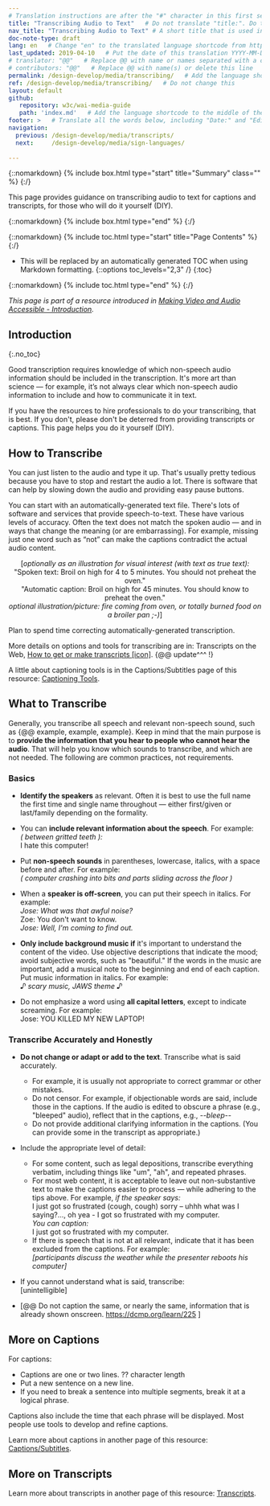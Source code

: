 ```yaml
---
# Translation instructions are after the "#" character in this first section. They are comments that do not show up in the web page. You do not need to translate the instructions after #.
title: "Transcribing Audio to Text"   # Do not translate "title:". Do translate the text after "title:".
nav_title: "Transcribing Audio to Text" # A short title that is used in the navigation
doc-note-type: draft
lang: en   # Change "en" to the translated language shortcode from https://www.iana.org/assignments/language-subtag-registry/language-subtag-registry
last_updated: 2019-04-10   # Put the date of this translation YYYY-MM-DD (with month in the middle)
# translator: "@@"   # Replace @@ with name or names separated with a comma
# contributors: "@@"   # Replace @@ with name(s) or delete this line
permalink: /design-develop/media/transcribing/   # Add the language shortcode to the end; for example /fundamentals/accessibility-intro/fr
ref: /design-develop/media/transcribing/   # Do not change this
layout: default
github:
   repository: w3c/wai-media-guide
   path: 'index.md'   # Add the language shortcode to the middle of the filename, for example index.fr.md
footer: >   # Translate all the words below, including "Date:" and "Editor:". 
navigation:
  previous: /design-develop/media/transcripts/
  next:     /design-develop/media/sign-languages/
  
---
```



{::nomarkdown}
{% include box.html type="start" title="Summary" class="" %}
{:/}

This page provides guidance on transcribing audio to text for captions and transcripts, for those who will do it yourself (DIY).

{::nomarkdown}
{% include box.html type="end" %}
{:/}

{::nomarkdown}
{% include toc.html type="start" title="Page Contents" %}
{:/}

- This will be replaced by an automatically generated TOC when using Markdown formatting.
{::options toc_levels="2,3" /}
{:toc}

{::nomarkdown}
{% include toc.html type="end" %}
{:/}

_This page is part of a resource introduced in [Making Video and Audio Accessible - Introduction](http://@@)._

## Introduction
{:.no_toc}

Good transcription requires knowledge of which non-speech audio information should be included in the transcription. It's more art than science — for example, it’s not always clear which non-speech audio information to include and how to communicate it in text.

If you have the resources to hire professionals to do your transcribing, that is best. If you don't, please don't be deterred from providing transcripts or captions. This page helps you do it yourself (DIY).

## How to Transcribe

You can just listen to the audio and type it up. That's usually pretty tedious because you have to stop and restart the audio a lot. There is software that can help by slowing down the audio and providing easy pause buttons.

<!-- There are some free services online. They tend to have lower accuracy. You can purchase speech recognition software and train it to be more accurate with your voice. This may be a viable option for things like regular podcasts that usually have a single speaker. -->

You can start with an automatically-generated text file. There's lots of software and services that provide speech-to-text. These have various levels of accuracy. Often the text does not match the spoken audio — and in ways that change the meaning (or are embarrassing). For example, missing just one word such as “not” can make the captions contradict the actual audio content.

<p style="text-align:center; text-size:85%">[<em>optionally as an illustration for visual interest (with text as true text):</em><br>
  &quot;Spoken text: 
  Broil on high for 4 to 5 minutes. You should not preheat the oven.&quot;<br>
  &quot;Automatic caption: Broil on high for 45 minutes. You should know to preheat the oven.&quot;<br>
  <em>optional illustration/picture:  fire coming from oven, or totally burned food on a broiler pan ;-)</em>]</p>

Plan to spend time correcting automatically-generated transcription.

More details on options and tools for transcribing are in: Transcripts on the Web, [How to get or make transcripts [icon]]( http://www.uiaccess.com/transcripts/transcripts_on_the_web.html#justdoit).
{@@ update^^^ !}

A little about captioning tools is in the Captions/Subtitles page of this resource: [Captioning Tools](https://wai-media-guide.netlify.com/design-develop/media/captions/#captioning-tools).

## What to Transcribe

Generally, you transcribe all speech and relevant non-speech sound, such as {@@ example, example, example}. Keep in mind that the main purpose is to **provide the information that you hear to people who cannot hear the audio**. That will help you know which sounds to transcribe, and which are not needed. The following are common practices, not requirements.

### Basics

* **Identify the speakers** as relevant. Often it is best to use the full name the first time and single name throughout &mdash; either first/given or last/family depending on the formality.

* You can **include relevant information about the speech**. For example:<br>
	<em>( between gritted teeth ):</em><br>
	I hate this computer!

* Put **non-speech sounds** in parentheses, lowercase, italics, with a space before and after. For example:<br>
	 <em>( computer crashing into bits and parts sliding across the floor )</em>

* When a **speaker is off-screen**, you can put their speech in italics. For example:<br>
	<em>Jose: What was that awful noise?</em><br>
	Zoe: You don't want to know.<br>
	<em>Jose: Well, I'm coming to find out.</em>

* **Only include background music if** it's important to understand the content of the video. Use objective descriptions that indicate the mood; avoid subjective words, such as "beautiful." If the words in the music are important, add a musical note to the beginning and end of each caption. Put music information in italics. For example:<br>
	<em>♪ scary music, JAWS theme ♪</em>

* Do not emphasize a word using **all capital letters**, except to indicate screaming. For example:<br>
	Jose: YOU KILLED MY NEW LAPTOP!

### Transcribe Accurately and Honestly

* **Do not change or adapt or add to the text**. Transcribe what is said accurately.
   * For example, it is usually not appropriate to correct grammar or other mistakes.
   * Do not censor. For example, if objectionable words are said, include those in the captions. If the audio is edited to obscure a phrase (e.g., "bleeped" audio), reflect that in the captions, e.g., <em> --bleep-- </em>
   * Do not provide additional clarifying information in the captions. (You can provide some in the transcript as appropriate.)

* Include the appropriate level of detail:
   * For some content, such as legal depositions, transcribe everything verbatim, including things like "um", "ah", and repeated phrases.
   * For most web content, it is acceptable to leave out non-substantive text to make the captions easier to process &mdash; while adhering to the tips above. For example, <em>if the speaker says:</em><br> I just got so frustrated (cough, cough) sorry – uhhh what was I saying?..., oh yea - I got so frustrated with my computer. <br>
<em>You can caption:</em><br>
 I just got so frustrated with my computer.
   * If there is speech that is not at all relevant, indicate that it has been excluded from the captions. For example:<br>
	<em>[participants discuss the weather while the presenter reboots his computer]</em>

* If you cannot understand what is said, transcribe:<br>
[unintelligible]

* [@@ Do not caption the same, or nearly the same, information that is already shown onscreen. https://dcmp.org/learn/225 ]

## More on Captions

For captions:

* Captions are one or two lines. ?? character length
* Put a new sentence on a new line.
* If you need to break a sentence into multiple segments, break it at a logical phrase.

Captions also include the time that each phrase will be displayed. Most people use tools to develop and refine captions.

Learn more about captions in another page of this resource: [Captions/Subtitles](/design-develop/media/captions/).

## More on Transcripts

Learn more about transcripts in another page of this resource: [Transcripts](/design-develop/media/transcripts/).

